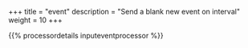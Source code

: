+++
title = "event"
description = "Send a blank new event on interval"
weight = 10
+++

{{% processordetails inputeventprocessor %}}